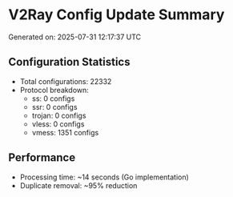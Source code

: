 # V2Ray Config Update Summary
Generated on: 2025-07-31 12:17:37 UTC

## Configuration Statistics
- Total configurations: 22332
- Protocol breakdown:
  - ss: 0 configs
  - ssr: 0 configs
  - trojan: 0 configs
  - vless: 0 configs
  - vmess: 1351 configs

## Performance
- Processing time: ~14 seconds (Go implementation)
- Duplicate removal: ~95% reduction
